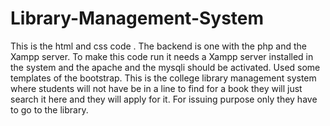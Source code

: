 # Library-Management-System

This is the html and css code .
The backend is one with the php and the Xampp server.
To make this code run it needs a Xampp server installed in the system and the apache and the mysqli should be activated.
Used some templates of the bootstrap.
This is the college library management system where students will not have be in a line to find for a book they will just search it here and they will apply for it.
For issuing purpose only they have to go to the library.
